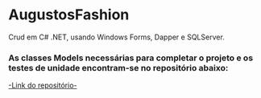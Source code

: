 # AugustosFashion

Crud em C# .NET, usando Windows Forms, Dapper e SQLServer.

### As classes Models necessárias para completar o projeto e os testes de unidade encontram-se no repositório abaixo:

[-Link do repositório-](https://github.com/AlbertSouza1/AugustosFashionModelsETestes)
